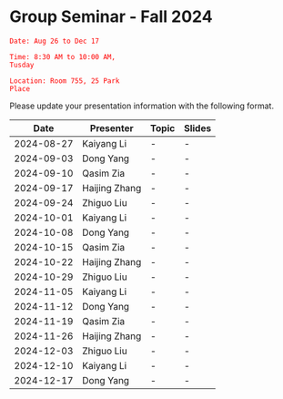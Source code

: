 # Group Seminar - Fall 2024

<code style="color : red">Date: Aug 26 to Dec 17</code>

<code style="color : red">Time: 8:30 AM to 10:00 AM, Tusday</code>

<code style="color : red">Location: Room 755, 25 Park Place</code>

Please update your presentation information with the following format.

| Date  | Presenter | Topic | Slides |
| ------------- | ------------- | ------------- | ------------- | 
|2024-08-27  | Kaiyang Li  | - | - | - | - | - |
|2024-09-03  | Dong Yang  | - | - | - | - | - |
|2024-09-10  | Qasim Zia | - | - | - | - | - |
|2024-09-17  | Haijing Zhang | - | - | - | - | - |
|2024-09-24  | Zhiguo Liu | - | - | - | - | - |
|2024-10-01  | Kaiyang Li  | - | - | - | - | - |
|2024-10-08  | Dong Yang  | - | - | - | - | - |
|2024-10-15  | Qasim Zia   | - | - | - | - | - |
|2024-10-22  | Haijing Zhang  | - | - | - | - | - |
|2024-10-29  | Zhiguo Liu   | - | - | - | - | - |
|2024-11-05  | Kaiyang Li  | - | - | - | - | - |
|2024-11-12  | Dong Yang | - | - | - | - | - |
|2024-11-19  | Qasim Zia  | - | - | - | - | - |
|2024-11-26  | Haijing Zhang  | - | - | - | - | - |
|2024-12-03  | Zhiguo Liu  | - | - | - | - | - |
|2024-12-10  | Kaiyang Li  | - | - | - | - | - |
|2024-12-17  | Dong Yang  | - | - | - | - | - |


